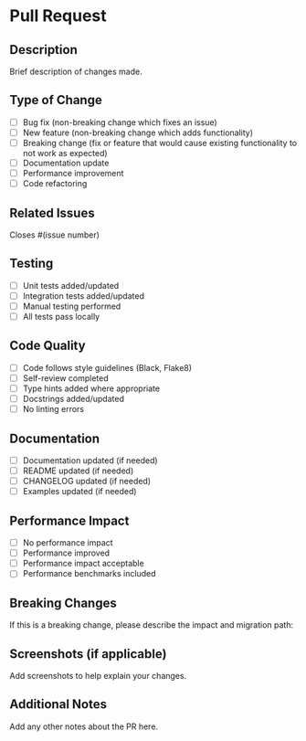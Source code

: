 # Pull Request

## Description
Brief description of changes made.

## Type of Change
- [ ] Bug fix (non-breaking change which fixes an issue)
- [ ] New feature (non-breaking change which adds functionality)
- [ ] Breaking change (fix or feature that would cause existing functionality to not work as expected)
- [ ] Documentation update
- [ ] Performance improvement
- [ ] Code refactoring

## Related Issues
Closes #(issue number)

## Testing
- [ ] Unit tests added/updated
- [ ] Integration tests added/updated
- [ ] Manual testing performed
- [ ] All tests pass locally

## Code Quality
- [ ] Code follows style guidelines (Black, Flake8)
- [ ] Self-review completed
- [ ] Type hints added where appropriate
- [ ] Docstrings added/updated
- [ ] No linting errors

## Documentation
- [ ] Documentation updated (if needed)
- [ ] README updated (if needed)
- [ ] CHANGELOG updated (if needed)
- [ ] Examples updated (if needed)

## Performance Impact
- [ ] No performance impact
- [ ] Performance improved
- [ ] Performance impact acceptable
- [ ] Performance benchmarks included

## Breaking Changes
If this is a breaking change, please describe the impact and migration path:

## Screenshots (if applicable)
Add screenshots to help explain your changes.

## Additional Notes
Add any other notes about the PR here.